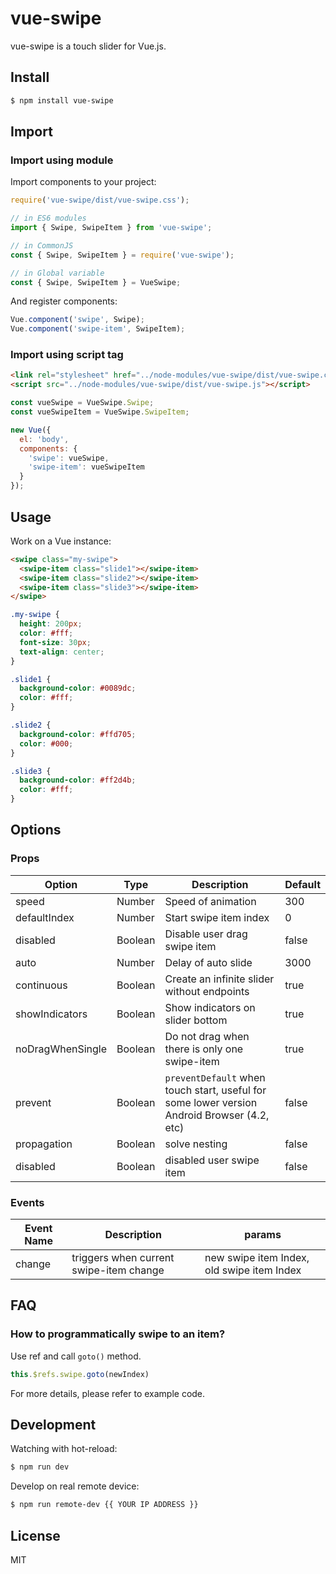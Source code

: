 # vue-swipe

vue-swipe is a touch slider for Vue.js.

## Install

```bash
$ npm install vue-swipe
```

## Import

### Import using module

Import components to your project:

``` js
require('vue-swipe/dist/vue-swipe.css');

// in ES6 modules
import { Swipe, SwipeItem } from 'vue-swipe';

// in CommonJS
const { Swipe, SwipeItem } = require('vue-swipe');

// in Global variable
const { Swipe, SwipeItem } = VueSwipe;
```

And register components:

``` js
Vue.component('swipe', Swipe);
Vue.component('swipe-item', SwipeItem);
```

### Import using script tag

``` html
<link rel="stylesheet" href="../node-modules/vue-swipe/dist/vue-swipe.css" charset="utf-8">
<script src="../node-modules/vue-swipe/dist/vue-swipe.js"></script>
```

``` js
const vueSwipe = VueSwipe.Swipe;
const vueSwipeItem = VueSwipe.SwipeItem;

new Vue({
  el: 'body',
  components: {
    'swipe': vueSwipe,
    'swipe-item': vueSwipeItem
  }
});
```

## Usage

Work on a Vue instance:

```HTML
<swipe class="my-swipe">
  <swipe-item class="slide1"></swipe-item>
  <swipe-item class="slide2"></swipe-item>
  <swipe-item class="slide3"></swipe-item>
</swipe>
```

```CSS
.my-swipe {
  height: 200px;
  color: #fff;
  font-size: 30px;
  text-align: center;
}

.slide1 {
  background-color: #0089dc;
  color: #fff;
}

.slide2 {
  background-color: #ffd705;
  color: #000;
}

.slide3 {
  background-color: #ff2d4b;
  color: #fff;
}
```

## Options

### Props

| Option | Type | Description | Default |
| ----- | ----- | ----- | ----- |
| speed | Number | Speed of animation | 300 |
| defaultIndex | Number | Start swipe item index | 0 |
| disabled | Boolean | Disable user drag swipe item | false |
| auto | Number | Delay of auto slide | 3000 |
| continuous | Boolean | Create an infinite slider without endpoints | true |
| showIndicators | Boolean | Show indicators on slider bottom | true |
| noDragWhenSingle | Boolean | Do not drag when there is only one swipe-item | true |
| prevent | Boolean | `preventDefault` when touch start, useful for some lower version Android Browser (4.2, etc) | false |
| propagation | Boolean | solve nesting | false |
| disabled | Boolean | disabled user swipe item | false |

### Events

| Event Name | Description | params |
| ----- | ----- | ----- |
| change | triggers when current swipe-item change | new swipe item Index, old swipe item Index |

## FAQ

### How to programmatically swipe to an item?

Use ref and call `goto()` method.

``` js
this.$refs.swipe.goto(newIndex)
```

For more details, please refer to example code.

## Development

Watching with hot-reload:

```bash
$ npm run dev
```

Develop on real remote device:

```bash
$ npm run remote-dev {{ YOUR IP ADDRESS }}
```

## License

MIT
